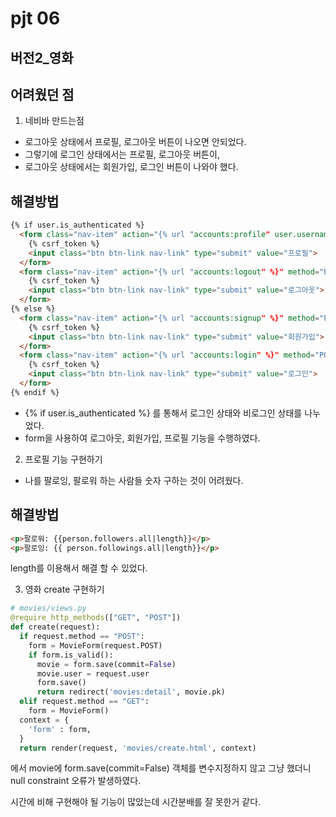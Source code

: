 # pjt 06

## 버전2_영화

## 어려웠던 점
1. 네비바 만드는점
- 로그아웃 상태에서 프로필, 로그아웃 버튼이 나오면 안되었다.
- 그렇기에 로그인 상태에서는 프로필, 로그아웃 버튼이,
- 로그아웃 상태에서는 회원가입, 로그인 버튼이 나와야 했다.


## 해결방법
```html
{% if user.is_authenticated %}
  <form class="nav-item" action="{% url "accounts:profile" user.username %}" method="POST">
    {% csrf_token %}
    <input class="btn btn-link nav-link" type="submit" value="프로필">
  </form>
  <form class="nav-item" action="{% url "accounts:logout" %}" method="POST">
    {% csrf_token %}
    <input class="btn btn-link nav-link" type="submit" value="로그아웃">
  </form>
{% else %}
  <form class="nav-item" action="{% url "accounts:signup" %}" method="POST">
    {% csrf_token %}
    <input class="btn btn-link nav-link" type="submit" value="회원가입">
  </form>
  <form class="nav-item" action="{% url "accounts:login" %}" method="POST">
    {% csrf_token %}
    <input class="btn btn-link nav-link" type="submit" value="로그인">
  </form>
{% endif %}
```

- {% if user.is_authenticated %} 를 통해서 로그인 상태와 비로그인 상태를 나누었다.
- form을 사용하여 로그아웃, 회원가입, 프로필 기능을 수행하였다.


2. 프로필 기능 구현하기
- 나를 팔로잉, 팔로워 하는 사람들 숫자 구하는 것이 어려웠다.

## 해결방법
```html
<p>팔로워: {{person.followers.all|length}}</p>
<p>팔로잉: {{ person.followings.all|length}}</p>
```
length를 이용해서 해결 할 수 있었다.



3. 영화 create 구현하기
 
```python
# movies/views.py
@require_http_methods(["GET", "POST"]) 
def create(request):
  if request.method == "POST":
    form = MovieForm(request.POST)
    if form.is_valid():
      movie = form.save(commit=False)
      movie.user = request.user
      form.save()
      return redirect('movies:detail', movie.pk)
  elif request.method == "GET":
    form = MovieForm()
  context = {
    'form' : form,
  }
  return render(request, 'movies/create.html', context)

```
에서 movie에 form.save(commit=False) 객체를 변수지정하지 않고 그냥 했더니 null constraint 오류가 발생하였다.

시간에 비해 구현해야 될 기능이 많았는데 시간분배를 잘 못한거 같다.